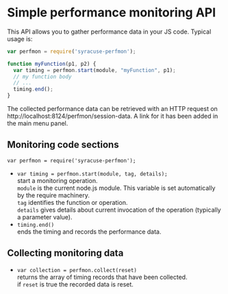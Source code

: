 
# Simple performance monitoring API

This API allows you to gather performance data in your JS code. Typical usage is:

``` javascript
var perfmon = require('syracuse-perfmon');

function myFunction(p1, p2) {
  var timing = perfmon.start(module, "myFunction", p1);
  // my function body
  // ...
  timing.end();
}
```

The collected performance data can be retrieved with an HTTP request on http://localhost:8124/perfmon/session-data.
A link for it has been added in the main menu panel.

## Monitoring code sections

`var perfmon = require('syracuse-perfmon');`

* `var timing = perfmon.start(module, tag, details);`  
  start a monitoring operation.  
  `module` is the current node.js module. This variable is set automatically by the require machinery.  
  `tag` identifies the function or operation.  
  `details` gives details about current invocation of the operation (typically a parameter value).
* `timing.end()`  
  ends the timing and records the performance data.

## Collecting monitoring data

* `var collection = perfmon.collect(reset)`  
  returns the array of timing records that have been collected.  
  if `reset` is true the recorded data is reset.
